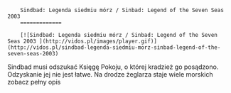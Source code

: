 
        Sindbad: Legenda siedmiu mórz / Sinbad: Legend of the Seven Seas 2003 
        =============
        
        [![Sindbad: Legenda siedmiu mórz / Sinbad: Legend of the Seven Seas 2003 ](http://vidos.pl/images/player.gif)](http://vidos.pl/sindbad-legenda-siedmiu-morz-sinbad-legend-of-the-seven-seas-2003)
        
        
 Sindbad musi odszukać Księgę Pokoju, o której kradzież go posądzono. Odzyskanie jej nie jest łatwe. Na drodze żeglarza staje wiele morskich zobacz pełny opis
    